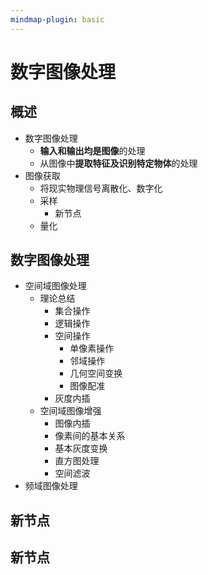```yaml
---
mindmap-plugin: basic
---
```


# 数字图像处理

## 概述
- 数字图像处理
    - **输入和输出均是图像**的处理
    - 从图像中**提取特征及识别特定物体**的处理
- 图像获取
    - 将现实物理信号离散化、数字化
    - 采样
        - 新节点
    - 量化

## 数字图像处理
- 空间域图像处理
    - 理论总结
        - 集合操作
        - 逻辑操作
        - 空间操作
            - 单像素操作
            - 邻域操作
            - 几何空间变换
            - 图像配准
        - 灰度内插
    - 空间域图像增强
        - 图像内插
        - 像素间的基本关系
        - 基本灰度变换
        - 直方图处理
        - 空间滤波
- 频域图像处理

## 新节点

## 新节点